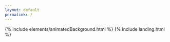 ```yaml
---
layout: default
permalink: /
---
```


{% include elements/animatedBackground.html %}
{% include landing.html %}